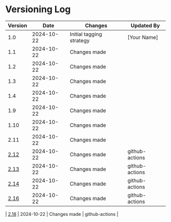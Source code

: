 # Versioning Log

| Version | Date       | Changes                  | Updated By   |
|---------|------------|--------------------------|--------------|
| 1.0     | 2024-10-22 | Initial tagging strategy  | [Your Name]  |
| 1.1 | 2024-10-22 | Changes made |  |
| 1.2 | 2024-10-22 | Changes made |  |
| 1.3 | 2024-10-22 | Changes made |  |
| 1.4 | 2024-10-22 | Changes made |  |
| 1.9 | 2024-10-22 | Changes made |  |
| 1.10 | 2024-10-22 | Changes made |  |
| 2.11 | 2024-10-22 | Changes made |  |
| [2.12](https://github.com/sid-rabhi/mini-projet-serverless/blob/4d98ee4e5fde94614ec6521a0e0abb0aa6353f0e/tag.md) | 2024-10-22 | Changes made | github-actions |
| [2.13](https://github.com/sid-rabhi/mini-projet-serverless/blob/1160a1b7c94ac3a4fba03e7e9498004217345259/tag.md) | 2024-10-22 | Changes made | github-actions |
| [2.14](https://github.com/sid-rabhi/mini-projet-serverless/blame/7ca4a60238cec8b108465a28fb516d95d6961e86/tag.md) | 2024-10-22 | Changes made | github-actions |
| [2.16](https://github.com/sid-rabhi/mini-projet-serverless/raw/main/tag_2.16.pdf) | 2024-10-22 | Changes made | github-actions |

| [2.18](https://github.com/sid-rabhi/mini-projet-serverless/raw/main/.tag/tag_2.18.pdf) | 2024-10-22 | Changes made | github-actions |
